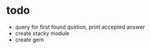 todo
====

* query for first found qustion, print accepted answer
* create stacky module
* create gem